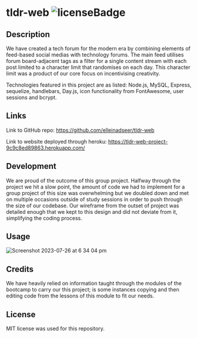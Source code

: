 # tldr-web ![licenseBadge](https://img.shields.io/badge/license-MIT-blue.svg)

## Description

We have created a tech forum for the modern era by combining elements of feed-based social medias with technology forums.
The main feed utilises forum board-adjacent tags as a filter for a single content stream with each post limited to a character limit that randomises on each day. This character limit was a product of our core focus on incentivising creativity. 

Technologies featured in this project are as listed: Node.js, MySQL, Express, sequelize, handlebars, Day.js, icon functionality from FontAwesome, user sessions and bcrypt. 

## Links

Link to GitHub repo: 
https://github.com/elleinadseer/tldr-web

Link to website deployed through heroku:
https://tldr-web-project-9c9c8ed89863.herokuapp.com/

## Development

We are proud of the outcome of this group project. Halfway through the project we hit a slow point, the amount of code we had to implement for a group project of this size was overwhelming but we doubled down and met on multiple occasions outside of study sessions in order to push through the size of our codebase. Our wireframe from the outset of project was detailed enough that we kept to this design and did not deviate from it, simplifying the coding process.

## Usage
![Screenshot 2023-07-26 at 6 34 04 pm](https://github.com/elleinadseer/tldr-web/assets/126515415/e21256ea-253d-4f4f-9cb8-186700886cb2)

## Credits

We have heavily relied on information taught through the modules of the bootcamp to carry our this project; is some instances copying and then editing code from the lessons of this module to fit our needs. 

## License

MIT license was used for this repository. 
